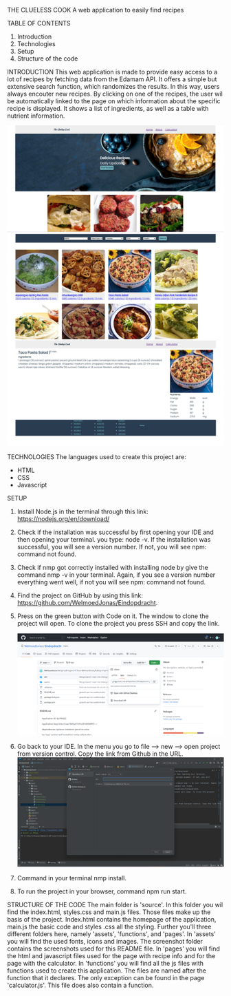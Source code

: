 THE CLUELESS COOK 
A web application to easily find recipes

TABLE OF CONTENTS
1. Introduction
2. Technologies
3. Setup
4. Structure of the code

INTRODUCTION
This web application is made to provide easy access to a lot of recipes by fetching data from the Edamam API.
It offers a simple but extensive search function, which randomizes the results. In this way, users always encouter
new recipes. By clicking on one of the recipes, the user wil be automatically linked to the page on which
information about the specific recipe is displayed. It shows a list of ingredients, as well as a table with 
nutrient information.

![](source/assets/Screenshots/Scrshot1.png)
![](source/assets/Screenshots/scrnshot2.png)
![](source/assets/Screenshots/scrnshot3.png)

TECHNOLOGIES
The languages used to create this project are:
* HTML
* CSS
* Javascript 

SETUP
1. Install Node.js in the terminal through this link: https://nodejs.org/en/download/ 
2. Check if the installation was successful by first opening your IDE and then opening your terminal.
   you type: node -v. If the installation was successful, you will see a version number. If not, you will
   see npm: command not found.
3. Check if nmp got correctly installed with installing node by give the command nmp -v in your terminal. Again, if you
   see a version number everything went well, if not you will see npm: command not found.
4. Find the project on GitHub by using this link: https://github.com/WelmoedJonas/Eindopdracht.
5. Press on the green button with Code on it. The window to clone the project will open. To clone the project
   you press SSH and copy the link.
   
   ![](source/assets/Screenshots/scrshot4.png)
6. Go back to your IDE. In the menu you go to file --> new --> open project from version control. Copy the link from
   Github in the URL.
   ![](source/assets/Screenshots/scrnshot5.png)
7. Command in your terminal nmp install.
8. To run the project in your browser, command npm run start.

STRUCTURE OF THE CODE
The main folder is 'source'. In this folder you wil find the index.html, styles.css and main.js files. Those files make
up the basis of the project. Index.html contains the homepage of the application, main.js the basic code and styles .css
all the styling. Further you'll three different folders here, namely 'assets', 'functions', and 'pages'. 
In 'assets' you will find the used fonts, icons and images. The screenshot folder contains the screenshots used for this
README file. 
In 'pages' you will find the html and javascript files used for the page with recipe info and for the page with the calculator. 
In 'functions' you will find all the js files with functions used to create this application. The files are named after the
function that it declares. The only exception can be found in the page 'calculator.js'. This file does also contain a function.  


